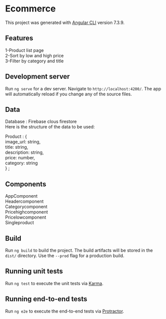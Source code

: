 # Ecommerce

This project was generated with [Angular CLI](https://github.com/angular/angular-cli) version 7.3.9.

## Features 

1-Product list page<br/>
2-Sort by low and high price<br/>
3-Filter by category and title<br/>


## Development server

Run `ng serve` for a dev server. Navigate to `http://localhost:4200/`. The app will automatically reload if you change any of the source files.

## Data
Database : Firebase clous firestore<br/>
Here is the structure of the data to be used: <br/>

Product : {<br/>
  image_url: string,<br/>
  title: string,<br/>
  description: string,<br/>
  price: number,<br/>
  category: string<br/>
} ;

## Components 

AppComponent<br/>
Headercomponent<br/>
Categorycomponent<br/>
Pricehighcomponent<br/>
Pricelowcomponent<br/>
Singleproduct<br/>

## Build

Run `ng build` to build the project. The build artifacts will be stored in the `dist/` directory. Use the `--prod` flag for a production build.

## Running unit tests

Run `ng test` to execute the unit tests via [Karma](https://karma-runner.github.io).

## Running end-to-end tests

Run `ng e2e` to execute the end-to-end tests via [Protractor](http://www.protractortest.org/).


